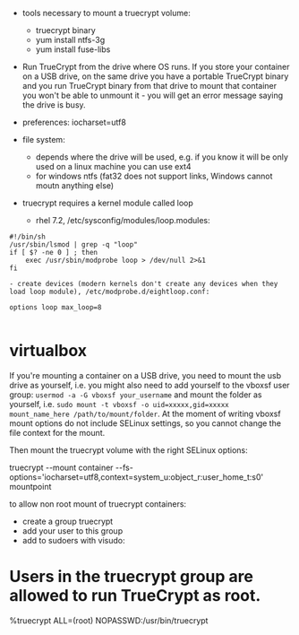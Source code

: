 - tools necessary to mount a truecrypt volume:
    - truecrypt binary
    - yum install ntfs-3g
    - yum install fuse-libs

- Run TrueCrypt from the drive where OS runs. If you store your container on a USB drive, on the same drive you have a portable TrueCrypt binary and you run TrueCrypt binary from that drive to mount that container you won't be able to unmount it - you will get an error message saying the drive is busy.

- preferences: iocharset=utf8

- file system:
	- depends where the drive will be used, e.g. if you know it will be only used on a linux machine you can use ext4
	- for windows ntfs (fat32 does not support links, Windows cannot moutn anything else)

- truecrypt requires a kernel module called loop
    - rhel 7.2, /etc/sysconfig/modules/loop.modules:
```
#!/bin/sh
/usr/sbin/lsmod | grep -q "loop"
if [ $? -ne 0 ] ; then
    exec /usr/sbin/modprobe loop > /dev/null 2>&1
fi

```
    - create devices (modern kernels don't create any devices when they load loop module), /etc/modprobe.d/eightloop.conf:
```
options loop max_loop=8


```

virtualbox
==========

If you're mounting a container on a USB drive, you need to mount the usb drive as yourself, i.e. you might also need to add yourself to the vboxsf user group: `usermod -a -G vboxsf your_username` and mount the folder as yourself, i.e. `sudo mount -t vboxsf -o uid=xxxxx,gid=xxxxx mount_name_here /path/to/mount/folder`. At the moment of writing vboxsf mount options do not include SELinux settings, so you cannot change the file context for the mount.

Then mount the truecrypt volume with the right SELinux options:

truecrypt --mount container --fs-options='iocharset=utf8,context=system_u:object_r:user_home_t:s0' mountpoint

to allow non root mount of truecrypt containers:
- create a group truecrypt
- add your user to this group
- add to sudoers with visudo:
# Users in the truecrypt group are allowed to run TrueCrypt as root.
%truecrypt ALL=(root) NOPASSWD:/usr/bin/truecrypt
